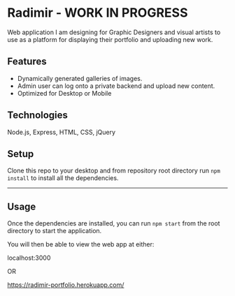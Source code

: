 # Radimir - WORK IN PROGRESS

Web application I am designing for Graphic Designers and visual artists to use as a platform for displaying their portfolio and uploading new work.

## Features
- Dynamically generated galleries of images.
- Admin user can log onto a private backend and upload new content.
- Optimized for Desktop or Mobile

## Technologies
Node.js, Express, HTML, CSS, jQuery

## Setup
Clone this repo to your desktop and from repository root directory run `npm install` to install all the dependencies.

---

## Usage

Once the dependencies are installed, you can run  `npm start` from the root directory to start the application.

You will then be able to view the web app at either:

localhost:3000

OR

https://radimir-portfolio.herokuapp.com/
